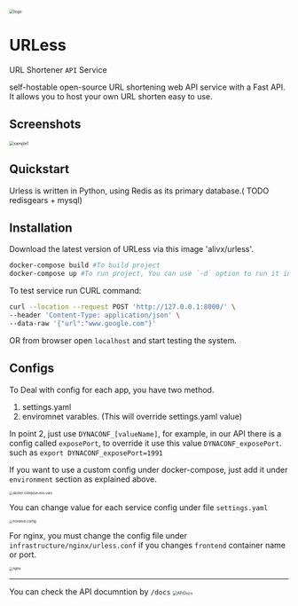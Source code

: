 <img src="https://raw.githubusercontent.com/alivx/urless/master/resources/logo.png" alt="logo" style="zoom:50%;" />

# URLess

URL Shortener `API` Service

self-hostable open-source URL shortening web API service with a Fast API. It allows you to host your own URL shorten easy to use.


## Screenshots

<img src="https://raw.githubusercontent.com/alivx/urless/master/resources/sample1.png" alt="sample1" style="zoom:50%;" />

## Quickstart

Urless is written in Python, using Redis as its primary database.( TODO redisgears + mysql)


## Installation
Download the latest version of URLess via this image 'alivx/urless'.

```Bash
docker-compose build #To build project
docker-compose up #To run project, You can use `-d` option to run it in the background.
```

To test service run CURL command:
```Bash
curl --location --request POST 'http://127.0.0.1:8000/' \
--header 'Content-Type: application/json' \
--data-raw '{"url":"www.google.com"}'
```
OR
from browser open `localhost` and start testing the system.

## Configs
To Deal with config for each app, you have two method.
1. settings.yaml
2. enviromnet varables. (This will override settings.yaml value)

In point 2, just use `DYNACONF_[valueName]`, for example, in our API there is a config called `exposePort`, to override it use this value `DYNACONF_exposePort`. such as `export DYNACONF_exposePort=1991`



If you want to use a custom config under docker-compose, just add it under `environment` section as explained above.

<img src="https://raw.githubusercontent.com/alivx/urless/master/resources/docker-compose-env-vars.png" alt="docker-compose-env-vars" style="zoom:40%;" />

You can change value for each service config under file `settings.yaml`

<img src="https://raw.githubusercontent.com/alivx/urless/master/resources/frontend-config.png" alt="frontend-config" style="zoom:40%;" />

For nginx, you must change the config file under `infrastructure/nginx/urless.conf` if you changes `frontend` container name or port.

<img src="https://raw.githubusercontent.com/alivx/urless/master/resources/nginx.png" alt="nginx" style="zoom:40%;" />


----
You can check the API documntion by `/docs`
<img src="https://raw.githubusercontent.com/alivx/urless/master/resources/BackendAPI.png" alt="APiDocs" style="zoom:50%;" />
